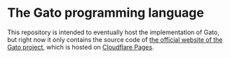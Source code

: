 # The Gato programming language

This repository is intended to eventually host the implementation of Gato, but right now it only contains the source code of [the official website of the Gato project](https://gato-lang.dev/), which is hosted on [Cloudflare Pages](https://pages.cloudflare.com/).
